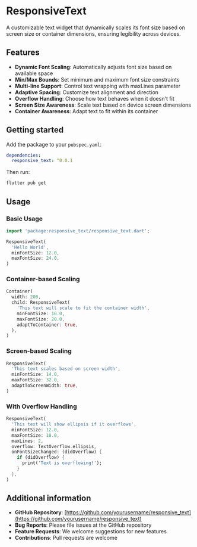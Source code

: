 # ResponsiveText

A customizable text widget that dynamically scales its font size based on screen size or container dimensions, ensuring legibility across devices.

## Features

- **Dynamic Font Scaling**: Automatically adjusts font size based on available space
- **Min/Max Bounds**: Set minimum and maximum font size constraints
- **Multi-line Support**: Control text wrapping with maxLines parameter
- **Adaptive Spacing**: Customize text alignment and direction
- **Overflow Handling**: Choose how text behaves when it doesn't fit
- **Screen Size Awareness**: Scale text based on device screen dimensions
- **Container Awareness**: Adapt text to fit within its container

## Getting started

Add the package to your `pubspec.yaml`:

```yaml
dependencies:
  responsive_text: ^0.0.1
```

Then run:

```bash
flutter pub get
```

## Usage

### Basic Usage

```dart
import 'package:responsive_text/responsive_text.dart';

ResponsiveText(
  'Hello World',
  minFontSize: 12.0,
  maxFontSize: 24.0,
)
```

### Container-based Scaling

```dart
Container(
  width: 200,
  child: ResponsiveText(
    'This text will scale to fit the container width',
    minFontSize: 10.0,
    maxFontSize: 20.0,
    adaptToContainer: true,
  ),
)
```

### Screen-based Scaling

```dart
ResponsiveText(
  'This text scales based on screen width',
  minFontSize: 14.0,
  maxFontSize: 32.0,
  adaptToScreenWidth: true,
)
```

### With Overflow Handling

```dart
ResponsiveText(
  'This text will show ellipsis if it overflows',
  minFontSize: 12.0,
  maxFontSize: 18.0,
  maxLines: 2,
  overflow: TextOverflow.ellipsis,
  onFontSizeChanged: (didOverflow) {
    if (didOverflow) {
      print('Text is overflowing!');
    }
  },
)
```

## Additional information

- **GitHub Repository**: [https://github.com/yourusername/responsive_text](https://github.com/yourusername/responsive_text)
- **Bug Reports**: Please file issues at the GitHub repository
- **Feature Requests**: We welcome suggestions for new features
- **Contributions**: Pull requests are welcome
